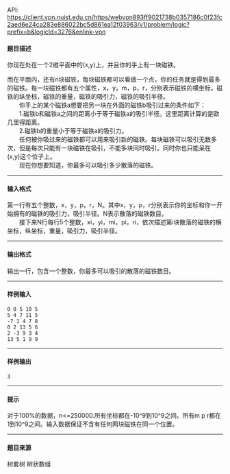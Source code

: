 API: https://client.vpn.nuist.edu.cn/https/webvpn893ff9021738b0357186c0f23fc2aed6e24ca283e886022bc5d861ea12f03963/v1/problem/logic?prefix=b&logicId=3276&enlink-vpn

#### 题目描述

你现在处在一个2维平面中的(x,y)上，并且你的手上有一块磁铁。

而在平面内，还有n块磁铁，每块磁铁都可以看做一个点，你的任务就是得到最多的磁铁。每一块磁铁都有五个属性，x，y，m，p，r，分别表示磁铁的横坐标，磁铁的纵坐标，磁铁的重量，磁铁的吸引力，磁铁的吸引半径。　  
　　你手上的某个磁铁a想要把另一块在外面的磁铁b吸引过来的条件如下：  
　　1.磁铁b和磁铁a之间的距离小于等于磁铁a的吸引半径。这里距离计算的是欧几里得距离。  
　　2.磁铁b的重量小于等于磁铁a的吸引力。  
　　任何被你吸过来的磁铁都可以用来吸引新的磁铁。每块磁铁可以吸引无数多次，但是每次只能有一块磁铁在吸引，不能多块同时吸引。同时你也只能呆在(x,y)这个位子上。  
　　现在你想要知道，你最多可以吸引多少散落的磁铁。

---

#### 输入格式

第一行有五个整数，x，y，p，r，N。其中x，y，p，r分别表示你的坐标和你一开始拥有的磁铁的吸引力，吸引半径。N表示散落的磁铁数目。  
　　接下来N行每行5个整数，xi，yi，mi，pi，ri，依次描述第i块散落的磁铁的横坐标，纵坐标，重量，吸引力，吸引半径。

---

#### 输出格式

输出一行，包含一个整数，你最多可以吸引的散落的磁铁数目。

---

#### 样例输入
```
0 0 5 10 5
5 4 7 11 5
-7 1 4 7 8
0 2 13 5 6
2 -3 9 3 4
13 5 1 9 9

```

---

#### 样例输出
```
3

```

---

#### 提示

对于100%的数据，n<=250000.所有坐标都在-10^9到10^9之间。所有m p r都在1到10^9之间。输入数据保证不含有任何两块磁铁在同一个位置。

---

#### 题目来源

树套树 树状数组